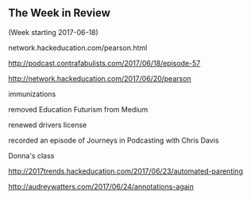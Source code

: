 ## The Week in Review

(Week starting 2017-06-18)

network.hackeducation.com/pearson.html

http://podcast.contrafabulists.com/2017/06/18/episode-57

http://network.hackeducation.com/2017/06/20/pearson

immunizations

removed Education Futurism from Medium

renewed drivers license

recorded an episode of Journeys in Podcasting with Chris Davis

Donna's class

http://2017trends.hackeducation.com/2017/06/23/automated-parenting

http://audreywatters.com/2017/06/24/annotations-again
